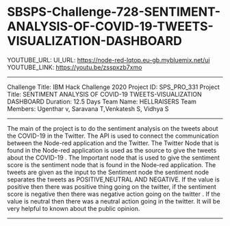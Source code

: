 # SBSPS-Challenge-728-SENTIMENT-ANALYSIS-OF-COVID-19-TWEETS-VISUALIZATION-DASHBOARD
YOUTUBE_URL:
UI_URL: https://node-red-lqtop.eu-gb.mybluemix.net/ui
YOUTUBE_LINK: https://youtu.be/zsspxzb7xmo 


_______________________________________________________________________________________________________________________________________
Challenge Title:  IBM Hack Challenge 2020
Project ID:       SPS_PRO_331
Project Title:    SENTIMENT ANALYSIS OF COVID-19 TWEETS-VISUALIZATION DASHBOARD
Duration:         12.5 Days
Team Name:        HELLRAISERS
Team Members:     Ugenthar v, Saravana T,Venkatesh S, Vidhya S
______________________________________________________________________________________________________________________________________________________________________

The main of the project is to do the sentiment analysis on the tweets about the COVID-19 in the Twitter.
The API is used to connect the communication between the Node-red application and the Twitter.
The Twitter Node that is found in the Node-red application is used as the source to give the tweets about the COVID-19 .
The Important node that is used to give the sentiment score is the sentiment node that is found in the Node-red application.
The tweets are given as the input to the Sentiment node the sentiment node separates the tweets as POSITIVE,NEUTRAL AND NEGATIVE.
If the value is positive then there was positive thing going on the twitter, if the sentiment score is negative then there was negative action going on the twitter .
If the value is neutral then there was a neutral action going in the twitter.
It will be very helpful to known about the public opinion.
______________________________________________________________________________________________________________________________________________________________________
